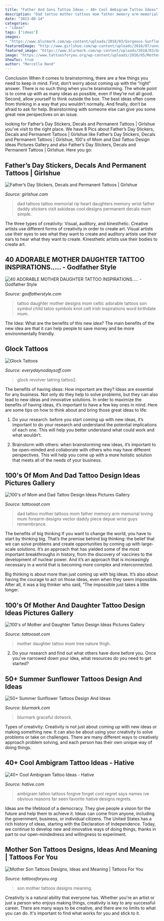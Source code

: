 ```yaml
---
title: "Father And Sons Tattoo Ideas ~ 40+ Cool Ambigram Tattoo Ideas"
description: "Dad tattoo mother tattoos mom father memory arm memorial loving mum forearm designs vector daddy piece depue wrist guys remembrance"
date: "2023-08-14"
categories:
- "ideas"
tags: ["ideas"]
images:
- "https://www.blurmark.com/wp-content/uploads/2018/03/Gorgeous-Sunflower-Hand-Tattoo-With-Text.jpg"
featuredImage: "http://www.girlshue.com/wp-content/uploads/2016/07/unnamed-file-4897.jpg"
featured_image: "https://www.blurmark.com/wp-content/uploads/2018/03/Gorgeous-Sunflower-Hand-Tattoo-With-Text.jpg"
image: "https://www.tattoosforyou.org/wp-content/uploads/2016/05/Mother-Son-Tattoos-Designs.jpg"
ShowToc: true
author: "Marcella Hand"
---
```



Conclusion
When it comes to brainstorming, there are a few things you need to keep in mind. First, don’t worry about coming up with the “right” answer. There is no such thing when you’re brainstorming. The whole point is to come up with as many ideas as possible, even if they’re not all good. Second, allow yourself to think outside the box. The best ideas often come from thinking in a way that you wouldn’t normally. And finally, don’t be afraid to ask for help. Brainstorming with someone else can give you some great new perspectives on an issue.

	

		
looking for Father’s Day Stickers, Decals and Permanent Tattoos | Girlshue you've visit to the right place. We have 8 Pics about Father’s Day Stickers, Decals and Permanent Tattoos | Girlshue like Father’s Day Stickers, Decals and Permanent Tattoos | Girlshue, 100&#039;s of Mom and Dad Tattoo Design Ideas Pictures Gallery and also Father’s Day Stickers, Decals and Permanent Tattoos | Girlshue. Here you go:
		
    
## Father’s Day Stickers, Decals And Permanent Tattoos | Girlshue

<img loading=lazy src="http://www.girlshue.com/wp-content/uploads/2016/07/unnamed-file-4897.jpg" onerror="this.onerror=null;this.src='https://tse4.mm.bing.net/th?id=OIP.X_vpbrfkDH1RVJLkgTAnagHaJ4&amp;pid=15.1';" alt="Father’s Day Stickers, Decals and Permanent Tattoos | Girlshue">

_Source: girlshue.com_

>dad tattoos tattoo memorial rip heart daughters memory wrist father daddy stickers visit askideas cool designs permanent decals mom simple. 

	

The three types of creativity: Visual, auditory, and kinesthetic.
Creative artists use different forms of creativity in order to create art. Visual artists use their eyes to see what they want to create and auditory artists use their ears to hear what they want to create. Kinesthetic artists use their bodies to create art.

    
## 40 ADORABLE MOTHER DAUGHTER TATTOO INSPIRATIONS..... - Godfather Style

<img loading=lazy src="http://godfatherstyle.com/wp-content/uploads/2016/02/mother-daughter-tattoo.jpg" onerror="this.onerror=null;this.src='https://tse1.mm.bing.net/th?id=OIP.ai8PjVREAIcv_F3C6BNHUgHaJ3&amp;pid=15.1';" alt="40 ADORABLE MOTHER DAUGHTER TATTOO INSPIRATIONS..... - Godfather Style">

_Source: godfatherstyle.com_

>tattoo daughter mother designs mom celtic adorable tattoos son symbol child tatoo symbols knot celt irish inspirations word birthdate mum. 

	

The Idea: What are the benefits of this new idea?
The main benefits of the new idea are that it can help people to save money and be more environmentally friendly.

    
## Glock Tattoos

<img loading=lazy src="https://www.everydaynodaysoff.com/wp-content/uploads/2009/12/Glock-tattoo2.jpg" onerror="this.onerror=null;this.src='https://tse2.mm.bing.net/th?id=OIP.1QPz1YXvFtbP2RpyGCh-WQHaLH&amp;pid=15.1';" alt="Glock Tattoos">

_Source: everydaynodaysoff.com_

>glock revolver tatring tattoo2. 

	

The benefits of having ideas: How important are they?
Ideas are essential for any business. Not only do they help to solve problems, but they can also lead to new ideas and innovative solutions. In order to maximize the benefits of having ideas, it’s important to have a few key ones in mind. Here are some tips on how to think about and bring those great ideas to life:
1. Do your research: before you start coming up with new ideas, it’s important to do your research and understand the potential implications of each one. This will help you better understand what could work and what wouldn’t.

2. Brainstorm with others: when brainstorming new ideas, it’s important to be open-minded and collaborate with others who may have different perspectives. This will help you come up with a more holistic solution that meets all of the needs of your business.

    
## 100&#039;s Of Mom And Dad Tattoo Design Ideas Pictures Gallery

<img loading=lazy src="https://tattoosat.com/wp-content/uploads/2014/12/Mom-and-Dad-7.jpg" onerror="this.onerror=null;this.src='https://tse1.mm.bing.net/th?id=OIP.b09-wUKjLbZi3h19I1TlsgHaJ4&amp;pid=15.1';" alt="100&#039;s of Mom and Dad Tattoo Design Ideas Pictures Gallery">

_Source: tattoosat.com_

>dad tattoo mother tattoos mom father memory arm memorial loving mum forearm designs vector daddy piece depue wrist guys remembrance. 

	

The benefits of big thinking
If you want to change the world, you have to start by thinking big. That’s the premise behind big thinking: the belief that we can solve problems and create opportunities by coming up with large-scale solutions.
It’s an approach that has yielded some of the most important breakthroughs in history, from the discovery of vaccines to the development of nuclear power. And it’s an approach that is increasingly necessary in a world that is becoming more complex and interconnected.

Big thinking is about more than just coming up with big ideas. It’s also about having the courage to act on those ideas, even when they seem impossible. After all, it was a big thinker who said, “The impossible just takes a little longer.

    
## 100&#039;s Of Mother And Daughter Tattoo Design Ideas Pictures Gallery

<img loading=lazy src="http://tattoosat.com/wp-content/uploads/2014/12/Mother-and-Daughter-10.jpg" onerror="this.onerror=null;this.src='https://tse4.mm.bing.net/th?id=OIP.TXW5KWOJKdIFB5dvJgwH1QHaJ4&amp;pid=15.1';" alt="100&#039;s of Mother and Daughter Tattoo Design Ideas Pictures Gallery">

_Source: tattoosat.com_

>mother daughter tattoo mom tree nature thigh. 

	

2. Do your research and find out what others have done before you. Once you've narrowed down your idea, what resources do you need to get started? 

    
## 50+ Summer Sunflower Tattoos Design And Ideas

<img loading=lazy src="https://www.blurmark.com/wp-content/uploads/2018/03/Gorgeous-Sunflower-Hand-Tattoo-With-Text.jpg" onerror="this.onerror=null;this.src='https://tse1.mm.bing.net/th?id=OIP.vQy3vtep4dI33TsfS8GHeAHaJQ&amp;pid=15.1';" alt="50+ Summer Sunflower Tattoos Design And Ideas">

_Source: blurmark.com_

>blurmark graceful dotwork. 

	

Types of creativity:
Creativity is not just about coming up with new ideas or making something new. It can also be about using your creativity to solve problems or take on challenges. There are many different ways to creatively approach problem solving, and each person has their own unique way of doing things.

    
## 40+ Cool Ambigram Tattoo Ideas - Hative

<img loading=lazy src="https://hative.com/wp-content/uploads/2014/03/ambigram-tattoos/ambigram-tattoo-for-girl-43.jpg" onerror="this.onerror=null;this.src='https://tse4.mm.bing.net/th?id=OIP.4BCnUQK4IMlISLcJYYCSxQHaJ4&amp;pid=15.1';" alt="40+ Cool Ambigram Tattoo Ideas - Hative">

_Source: hative.com_

>ambigram tattoo tattoos forgive forget cool regret says names ive obvious reasons far seen favorite hative designs regrets. 

	

Ideas are the lifeblood of a democracy. They give people a vision for the future and help them to achieve it. Ideas can come from anyone, including the government, business, or individual citizens. The United States has a rich history of ideas, starting with the Declaration of Independence. Today, we continue to develop new and innovative ways of doing things, thanks in part to our open-mindedness and willingness to experiment.

    
## Mother Son Tattoos Designs, Ideas And Meaning | Tattoos For You

<img loading=lazy src="https://www.tattoosforyou.org/wp-content/uploads/2016/05/Mother-Son-Tattoos-Designs.jpg" onerror="this.onerror=null;this.src='https://tse2.mm.bing.net/th?id=OIP.3BsPJxJ1GxIIw5NluGTAtAHaJ3&amp;pid=15.1';" alt="Mother Son Tattoos Designs, Ideas and Meaning | Tattoos For You">

_Source: tattoosforyou.org_

>son mother tattoos designs meaning. 

	

Creativity is a natural ability that everyone has. Whether you're an artist or just a person who enjoys making things, creativity is key to any successful career. There are many ways to be creative, and there are no limits to what you can do. It's important to find what works for you and stick to it.

